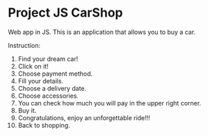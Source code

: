 # Project JS CarShop
 Web app in JS.
This is an application that allows you to buy a car.

Instruction:

1. Find your dream car!
2. Click on it!
3. Choose payment method.
4. Fill your details.
5. Choose a delivery date.
6. Choose accessories.
7. You can check how much you will pay in the upper right corner.
8. Buy it.
9. Congratulations, enjoy an unforgettable ride!!!
10. Back to shopping.
